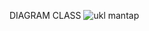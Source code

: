 DIAGRAM CLASS
![ukl mantap](https://github.com/MochAziz80/UKLMANTAP/assets/114449451/1266ce77-f839-4e22-9321-3c2deda57192)
